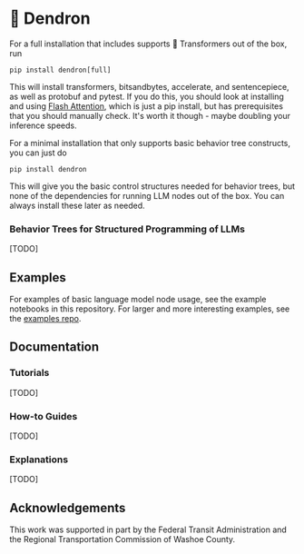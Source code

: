 # 🌳 Dendron

For a full installation that includes supports 🤗 Transformers out of the box, run

```
pip install dendron[full]
```

This will install transformers, bitsandbytes, accelerate, and sentencepiece, as well as protobuf and pytest. If you do this, you should look at installing and using [Flash Attention](https://github.com/Dao-AILab/flash-attention), which is just a pip install, but has prerequisites that you should manually check. It's worth it though - maybe doubling your inference speeds. 

For a minimal installation that only supports basic behavior tree constructs, you can just do 

```
pip install dendron
```

This will give you the basic control structures needed for behavior trees, but none of the dependencies for running LLM nodes out of the box. You can always install these later as needed.

### Behavior Trees for Structured Programming of LLMs

[TODO]

## Examples

For examples of basic language model node usage, see the example notebooks in this repository. For larger and more interesting examples, see the [examples repo](https://github.com/RichardKelley/dendron-examples).

## Documentation

### Tutorials

[TODO]

### How-to Guides

[TODO]

### Explanations

[TODO]

## Acknowledgements

This work was supported in part by the Federal Transit Administration and the Regional Transportation Commission of Washoe County.